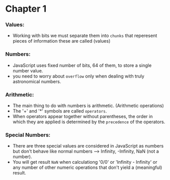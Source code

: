 # Chapter 1
### Values:
- Working with bits we must separate them into `chunks` that reperesent pieces of information these are called (values)

### Numbers:
- JavaScript uses fixed number of bits, 64 of them, to store a single number value.
- you need to worry about `overflow` only when dealing with truly astronomical numbers.

### Arithmetic:
- The main thing to do with numbers is arithmetic. (Arithmetic operations)
- The '+' and '*' symbols are called `operators`.
- When operators appear together without parentheses, the order in which they are applied is determined by the `precedence` of the operators.

### Special Numbers:
- There are three special values are considered in JavaScript as numbers but don't behave like normal numbers --> Infinity, -Infinity, NaN (not a number).
- You will get result `NaN` when calculationg '0/0' or 'Infinity - Infinity' or any number of other numeric operations that don't yield a (meaningful) result.

